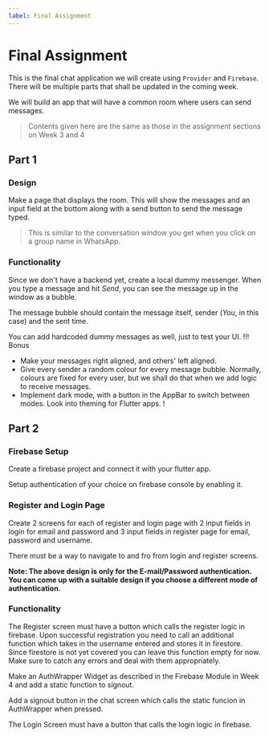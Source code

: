 ```yaml
---
label: Final Assignment
---
```


# Final Assignment

This is the final chat application we will create using `Provider` and `Firebase`. There will be multiple parts that shall be updated in the coming week.

We will build an app that will have a common room where users can send messages.

> Contents given here are the same as those in the assignment sections on Week 3 and 4

## Part 1

### Design

Make a page that displays the room. This will show the messages and an input field at the bottom along with a send button to send the message typed.

> This is similar to the conversation window you get when you click on a group name in WhatsApp.

### Functionality

Since we don't have a backend yet, create a local dummy messenger. When you type a message and hit _Send_, you can see the message up in the window as a bubble.

The message bubble should contain the message itself, sender (_You_, in this case) and the sent time.

You can add hardcoded dummy messages as well, just to test your UI.
!!! Bonus

- Make your messages right aligned, and others' left aligned.
- Give every sender a random colour for every message bubble. Normally, colours are fixed for every user, but we shall do that when we add logic to receive messages.
- Implement dark mode, with a button in the AppBar to switch between modes. Look into theming for Flutter apps.
  !
 
## Part 2

### Firebase Setup

Create a firebase project and connect it with your flutter app.

Setup authentication of your choice on firebase console by enabling it.

### Register and Login Page

Create 2 screens for each of register and login page with 2 input fields in login for email and password and 3 input fields in register page for email, password and username.

There must be a way to navigate to and fro from login and register screens.

**Note: The above design is only for the E-mail/Password authentication. You can come up with a suitable design if you choose a different mode of authentication.**

### Functionality

The Register screen must have a button which calls the register logic in firebase. Upon successful registration you need to call an additional function which takes in the username entered and stores it in firestore. Since firestore is not yet covered you can leave this function empty for now.
Make sure to catch any errors and deal with them appropriately.

Make an AuthWrapper Widget as described in the Firebase Module in Week 4 and add a static function to signout.

Add a signout button in the chat screen which calls the static funcion in AuthWrapper when pressed.

The Login Screen must have a button that calls the login logic in firebase.
